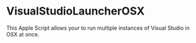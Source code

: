 # VisualStudioLauncherOSX
This Apple Script allows your to run multiple instances of Visual Studio in OSX at once.
